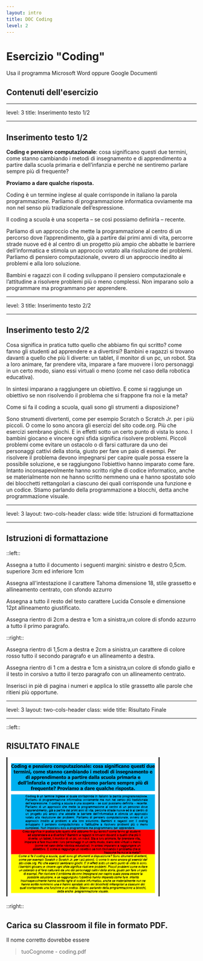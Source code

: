 ```yaml
---
layout: intro
title: DOC Coding
level: 2
---
```


# Esercizio "Coding"

Usa il programma Microsoft Word oppure Google Documenti

## Contenuti dell'esercizio

<Toc columns="2" maxDepth="3" minDepth="3" mode="all" />

---
level: 3
title: Inserimento testo 1/2

---
## Inserimento testo 1/2

**Coding e pensiero computazionale**: cosa significano questi due termini, come stanno cambiando i metodi di insegnamento e di apprendimento a partire dalla scuola primaria e dell’infanzia e perché ne sentiremo parlare sempre più di frequente?

**Proviamo a dare qualche risposta.**

Coding è un termine inglese al quale corrisponde in italiano la parola programmazione. Parliamo di programmazione informatica ovviamente ma non nel senso più tradizionale dell’espressione.

Il coding a scuola è una scoperta – se così possiamo definirla – recente.

Parliamo di un approccio che mette la programmazione al centro di un percorso dove l’apprendimento, già a partire dai primi anni di vita, percorre strade nuove ed è al centro di un progetto più ampio che abbatte le barriere dell’informatica e stimola un approccio votato alla risoluzione dei problemi. Parliamo di pensiero computazionale, ovvero di un approccio inedito ai problemi e alla loro soluzione.

Bambini e ragazzi con il coding sviluppano il pensiero computazionale e l’attitudine a risolvere problemi più o meno complessi. Non imparano solo a programmare ma programmano per apprendere.

---
level: 3
title: Inserimento testo 2/2

---
## Inserimento testo 2/2

Cosa significa in pratica tutto quello che abbiamo fin qui scritto? come fanno gli studenti ad apprendere e a divertirsi? Bambini e ragazzi si trovano davanti a quello che più li diverte: un tablet, il monitor di un pc, un robot. Sta a loro animare, far prendere vita, imparare a fare muovere i loro personaggi in un certo modo, siano essi virtuali o meno (come nel caso della robotica educativa).

In sintesi imparano a raggiungere un obiettivo. E come si raggiunge un obiettivo se non risolvendo il problema che si frappone fra noi e la meta?

Come si fa il coding a scuola, quali sono gli strumenti a disposizione?

Sono strumenti divertenti, come per esempio Scratch o Scratch Jr. per i più piccoli. O come lo sono ancora gli esercizi del sito code.org. Più che esercizi sembrano giochi. E in effetti sotto un certo punto di vista lo sono. I bambini giocano e vincere ogni sfida significa risolvere problemi. Piccoli problemi come evitare un ostacolo o di farsi catturare da uno dei personaggi cattivi della storia, giusto per fare un paio di esempi. Per risolvere il problema devono impegnarsi per capire quale possa essere la possibile soluzione, e se raggiungono l’obiettivo hanno imparato come fare. Intanto inconsapevolmente hanno scritto righe di codice informatico, anche se materialmente non ne hanno scritto nemmeno una e hanno spostato solo dei blocchetti rettangolari a ciascuno dei quali corrisponde una funzione e un codice. Stiamo parlando della programmazione a blocchi, detta anche programmazione visuale.

---
level: 3
layout: two-cols-header
class: wide
title: Istruzioni di formattazione

---

## Istruzioni di formattazione

::left::

Assegna a tutto il documento i seguenti margini: sinistro e destro 0,5cm. superiore 3cm ed inferiore 1cm

Assegna all'intestazione il carattere Tahoma dimensione 18, stile grassetto 
e allineamento centrato, con sfondo azzurro

Assegna a tutto il resto del testo carattere Lucida Console e dimensione 12pt 
allineamento giustificato.

Assegna rientro di 2cm a destra e 1cm a sinistra,un colore di sfondo azzurro a tutto il
primo paragrafo.

::right::

Assegna rientro di 1,5cm a destra e 2cm a sinistra,un carattere di colore rosso tutto il
secondo paragrafo e un allineamento a destra.

Assegna rientro di 1 cm a destra e 1cm a sinistra,un colore di sfondo giallo e il testo in 
corsivo a tutto il
terzo paragrafo con un allineamento centrato.

Inserisci in piè di pagina i numeri e applica lo stile grassetto alle parole che ritieni 
più opportune.

---
level: 3
layout: two-cols-header
class: wide
title: Risultato Finale

---
::left::

## RISULTATO FINALE

![coding](/office/images/primipassi/coding.png)

::right::

## Carica su Classroom il file in formato PDF.

Il nome corretto dovrebbe essere

>tuoCognome - coding.pdf
